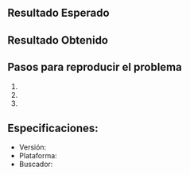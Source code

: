 ## Resultado Esperado


## Resultado Obtenido


## Pasos para reproducir el problema

  1.
  1.
  1.

## Especificaciones:

  - Versión:
  - Plataforma:
  - Buscador: 